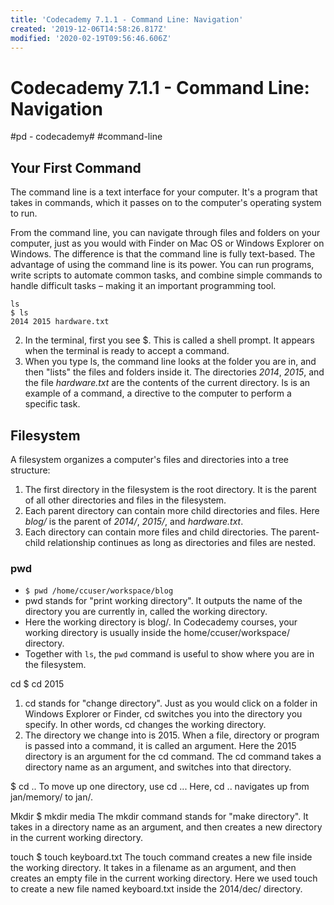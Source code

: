 ```yaml
---
title: 'Codecademy 7.1.1 - Command Line: Navigation'
created: '2019-12-06T14:58:26.817Z'
modified: '2020-02-19T09:56:46.606Z'
---
```


# Codecademy 7.1.1 - Command Line: Navigation
#pd - codecademy# #command-line

## Your First Command
The command line is a text interface for your computer. It's a program that takes in commands, which it passes on to the computer's operating system to run.

From the command line, you can navigate through files and folders on your computer, just as you would with Finder on Mac OS or Windows Explorer on Windows. The difference is that the command line is fully text-based.
The advantage of using the command line is its power. You can run programs, write scripts to automate common tasks, and combine simple commands to handle difficult tasks – making it an important programming tool.

```
ls
$ ls
2014 2015 hardware.txt
```

2.  In the terminal, first you see $. This is called a shell prompt. It appears when the terminal is ready to accept a command.
3. When you type ls, the command line looks at the folder you are in, and then "lists" the files and folders inside it. The directories *2014*, *2015*, and the file *hardware.txt* are the contents of the current directory.
ls is an example of a command, a directive to the computer to perform a specific task.

## Filesystem

A filesystem organizes a computer's files and directories into a tree structure:

1. The first directory in the filesystem is the root directory. It is the parent of all other directories and files in the filesystem.
2. Each parent directory can contain more child directories and files. Here *blog/* is the parent of *2014/*, *2015/*, and *hardware.txt*.
3. Each directory can contain more files and child directories. The parent-child relationship continues as long as directories and files are nested.

### pwd

* `$ pwd /home/ccuser/workspace/blog`
* pwd stands for "print working directory". It outputs the name of the directory you are currently in, called the working directory.
* Here the working directory is blog/. In Codecademy courses, your working directory is usually inside the home/ccuser/workspace/ directory.
* Together with `ls`, the `pwd` command is useful to show where you are in the filesystem.

cd
$ cd 2015

1. cd stands for "change directory". Just as you would click on a folder in Windows Explorer or Finder, cd switches you into the directory you specify. In other words, cd changes the working directory.
2. The directory we change into is 2015. When a file, directory or program is passed into a command, it is called an argument. Here the 2015 directory is an argument for the cd command.
The cd command takes a directory name as an argument, and switches into that directory.

$ cd ..
To move up one directory, use cd ... Here, cd .. navigates up from jan/memory/ to jan/.

Mkdir
$ mkdir media
The mkdir command stands for "make directory". It takes in a directory name as an argument, and then creates a new directory in the current working directory.

touch
$ touch keyboard.txt
The touch command creates a new file inside the working directory. It takes in a filename as an argument, and then creates an empty file in the current working directory.
Here we used touch to create a new file named keyboard.txt inside the 2014/dec/ directory.
